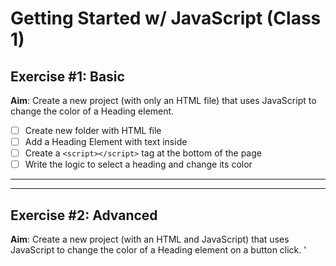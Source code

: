 # Getting Started w/ JavaScript (Class 1)

## Exercise #1: Basic

**Aim**: Create a new project (with only an HTML file) that uses JavaScript to change the color of a Heading element.

- [ ] Create new folder with HTML file
- [ ] Add a Heading Element with text inside
- [ ] Create a `<script></script>` tag at the bottom of the page
- [ ] Write the logic to select a heading and change its color

---

---

## Exercise #2: Advanced

**Aim**: Create a new project (with an HTML and JavaScript) that uses JavaScript to change the color of a Heading element on a button click.
'<script> <h1> "hello world" </h1> 